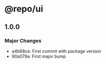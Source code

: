 # @repo/ui

## 1.0.0

### Major Changes

- a4b68ce: First commit with package version
- 90a079a: First major bump
